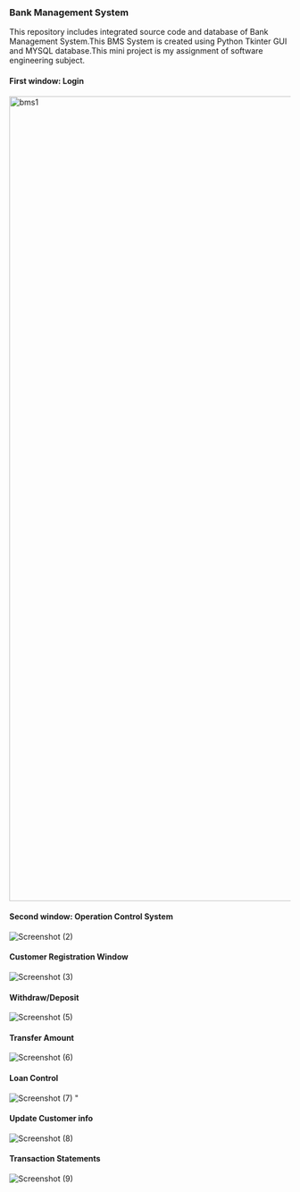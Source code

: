 ### Bank Management System

This repository includes integrated source code and database of Bank Management System.This BMS System is created using Python Tkinter GUI and MYSQL database.This mini project is my assignment of software engineering subject.

#### First window: Login

<img width="1440" alt="bms1" src="https://user-images.githubusercontent.com/39429615/133936132-c05c4b07-c139-465b-9b92-f75df8f712af.png">

#### Second window: Operation Control System

![Screenshot (2)](https://user-images.githubusercontent.com/39429615/133936354-cfd01ab7-71f5-4bfb-840f-11faef637355.png)
>

#### Customer Registration Window

![Screenshot (3)](https://user-images.githubusercontent.com/39429615/133936417-46804aca-dbce-438a-b661-9cb6253cc988.png)


#### Withdraw/Deposit

![Screenshot (5)](https://user-images.githubusercontent.com/39429615/133936583-04898b54-c5e3-415d-9762-e47e1f6befda.png)

#### Transfer Amount

![Screenshot (6)](https://user-images.githubusercontent.com/39429615/133936586-a25a527f-4d1e-4659-8159-b108af6823db.png)

#### Loan Control

![Screenshot (7)](https://user-images.githubusercontent.com/39429615/133936588-6d035f13-2af1-4b3c-b7e9-083ec38f9103.png)
"
#### Update Customer info

![Screenshot (8)](https://user-images.githubusercontent.com/39429615/133936597-616f7ae1-ac62-4eb7-92a8-d0f74ddabb21.png)

#### Transaction Statements
![Screenshot (9)](https://user-images.githubusercontent.com/39429615/133936601-67e6c7ed-3b16-496d-83bf-dbdad3cb29e7.png)

